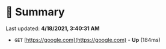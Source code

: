 # 📖 Summary
Last updated: **4/18/2021, 3:40:31 AM**

- `GET` [https://google.com](https://google.com) - **Up** (184ms)
